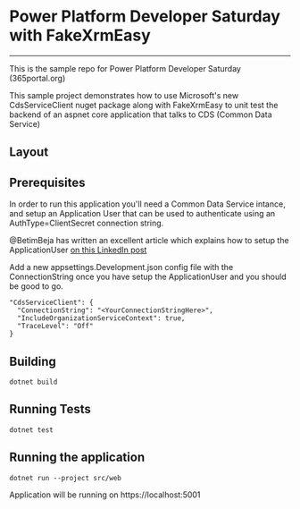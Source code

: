 # Power Platform Developer Saturday with FakeXrmEasy
----------------------------------------------------

This is the sample repo for Power Platform Developer Saturday (365portal.org)

This sample project demonstrates how to use Microsoft's new CdsServiceClient nuget package along with FakeXrmEasy to unit test the backend of an aspnet core application that talks to CDS (Common Data Service)

## Layout

## Prerequisites

In order to run this application you'll need a Common Data Service intance, and setup an Application User that can be used to authenticate using an AuthType=ClientSecret connection string.

@BetimBeja has written an excellent article which explains how to setup the ApplicationUser [on this LinkedIn post](https://www.linkedin.com/pulse/microsoftpowerplatformcdsclient-betim-beja/)

Add a new appsettings.Development.json config file with the ConnectionString once you have setup the ApplicationUser and you should be good to go.

    "CdsServiceClient": {
      "ConnectionString": "<YourConnectionStringHere>",
      "IncludeOrganizationServiceContext": true,
      "TraceLevel": "Off"
    }

## Building

    dotnet build

## Running Tests

    dotnet test

## Running the application

    dotnet run --project src/web

Application will be running on https://localhost:5001






